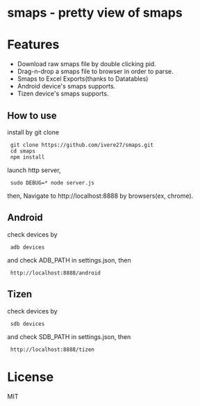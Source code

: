 # smaps - pretty view of smaps

# Features

- Download raw smaps file by double clicking pid.
- Drag-n-drop a smaps file to browser in order to parse.
- Smaps to Excel Exports(thanks to Datatables)
- Android device's smaps supports.
- Tizen device's smaps supports.

## How to use

install by git clone

     git clone https://github.com/ivere27/smaps.git
     cd smaps
     npm install

launch http server,

     sudo DEBUG=* node server.js

then, Navigate to http://localhost:8888 by browsers(ex, chrome).

## Android
check devices by

     adb devices

and check ADB_PATH in settings.json, then

     http://localhost:8888/android

## Tizen
check devices by

     sdb devices

and check SDB_PATH in settings.json, then

     http://localhost:8888/tizen

# License

MIT